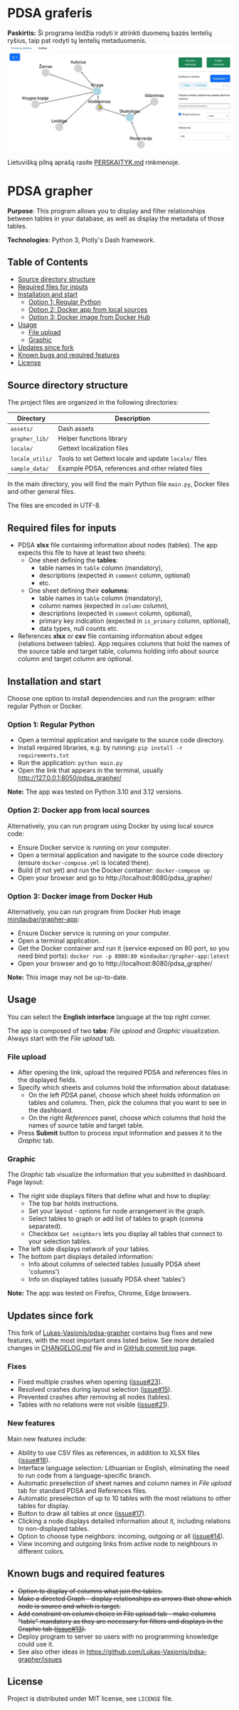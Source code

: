 # PDSA graferis

**Paskirtis:**
Ši programa leidžia rodyti ir atrinkti duomenų bazės lentelių ryšius, taip pat rodyti tų lentelių metaduomenis.
![graferis 1.3 2025-02-10](sample_data/biblioteka_cyto.gif)

Lietuvišką pilną aprašą rasite [PERSKAITYK.md](PERSKAITYK.md) rinkmenoje.

# PDSA grapher

**Purpose**:
This program allows you to display and filter relationships between 
tables in your database, as well as display the metadata of those tables.

**Technologies**:
Python 3, Plotly's Dash framework.

## Table of Contents
* [Source directory structure](#source-directory-structure)
* [Required files for inputs](#required-files-for-inputs)
* [Installation and start](#installation-and-start)
  * [Option 1: Regular Python](#option-1-regular-python)
  * [Option 2: Docker app from local sources](#option-2-docker-app-from-local-sources)
  * [Option 3: Docker image from Docker Hub](#option-3-docker-image-from-docker-hub)
* [Usage](#usage)
  * [File upload](#file-upload)
  * [Graphic](#graphic)
* [Updates since fork](#updates-since-fork)
* [Known bugs and required features](#known-bugs-and-required-features)
* [License](#license)


## Source directory structure
The project files are organized in the following directories:

| Directory       | Description                                            |
|-----------------|--------------------------------------------------------|
| `assets/`       | Dash assets                                            |
| `grapher_lib/`  | Helper functions library                               |
| `locale/`       | Gettext localization files                             |
| `locale_utils/` | Tools to set Gettext locale and update `locale/` files |
| `sample_data/`    | Example PDSA, references and other related files     |

In the main directory, you will find 
the main Python file `main.py`, Docker files and other general files. 

The files are encoded in UTF-8.


## Required files for inputs
* PDSA **xlsx** file containing information about nodes (tables). The app expects this file to have at least two sheets:
  * One sheet defining the **tables**:
    * table names in `table` column (mandatory),
    * descriptions (expected in `comment` column, optional)
    * etc.
  * One sheet defining their **columns**:
    * table names in `table` column (mandatory),
    * column names (expected in `column` column),
    * descriptions (expected in `comment` column, optional),
    * primary key indication (expected in `is_primary` column, optional),
    * data types, null counts etc.
* References **xlsx** or **csv** file containing information about edges (relations between tables). 
  App requires columns that hold the names of the source table and target table, 
  columns holding info about source column and target column are optional.


## Installation and start
Choose one option to install dependencies and run the program: either regular Python or Docker.

### Option 1: Regular Python
* Open a terminal application and navigate to the source code directory.
* Install required libraries, e.g. by running:
  `pip install -r requirements.txt`
* Run the application:
  `python main.py`
* Open the link that appears in the terminal, usually http://127.0.0.1:8050/pdsa_grapher/

**Note:** The app was tested on Python 3.10 and 3.12 versions.

### Option 2: Docker app from local sources
Alternatively, you can run program using Docker by using local source code:
* Ensure Docker service is running on your computer.
* Open a terminal application and navigate to the source code directory
  (ensure `docker-compose.yml` is located there).
* Build (if not yet) and run the Docker container:
  `docker-compose up`
* Open your browser and go to http://localhost:8080/pdsa_grapher/

### Option 3: Docker image from Docker Hub
Alternatively, you can run program from Docker Hub image [mindaubar/grapher-app](https://hub.docker.com/r/mindaubar/grapher-app):
* Ensure Docker service is running on your computer.
* Open a terminal application.
* Get the Docker container and run it (service exposed on 80 port, so you need bind ports):
  `docker run -p 8080:80 mindaubar/grapher-app:latest`
* Open your browser and go to http://localhost:8080/pdsa_grapher/

**Note:** This image may not be up-to-date.


## Usage
You can select the **English interface** language at the top right corner.

The app is composed of two **tabs**: *File upload* and *Graphic* visualization. Always start with the *File upload* tab.

### File upload
* After opening the link, upload the required PDSA and references files in the displayed fields.
* Specify which sheets and columns hold the information about database:
  * On the left _PDSA_ panel, choose which sheet holds information on tables and columns.
    Then, pick the columns that you want to see in the dashboard.  
  * On the right _References_ panel, choose which columns that hold the names of source table and target table.
* Press **Submit** button to process input information and passes it to the _Graphic_ tab.

### Graphic
The *Graphic* tab visualize the information that you submitted in dashboard. 
Page layout:
* The right side displays filters that define what and how to display:
  * The top bar holds instructions.
  * Set your layout - options for node arrangement in the graph.
  * Select tables to graph or add list of tables to graph (comma separated).
  * Checkbox `Get neighbors` lets you display all tables that connect to your selection tables.  
* The left side displays network of your tables.
* The bottom part displays detailed information:
  * Info about columns of selected tables (usually PDSA sheet 'columns')
  * Info on displayed tables (usually PDSA sheet 'tables')

**Note:** The app was tested on Firefox, Chrome, Edge browsers.

## Updates since fork
This fork of [Lukas-Vasionis/pdsa-grapher](https://github.com/Lukas-Vasionis/pdsa-grapher)
contains bug fixes and new features, with the most important ones listed below.
See more detailed changes in [CHANGELOG.md](CHANGELOG.md) file and in
[GitHub commit log](https://github.com/embar-/pdsa-grapher/commits/master/) page.

### Fixes
* Fixed multiple crashes when opening ([issue#23](https://github.com/Lukas-Vasionis/pdsa-grapher/issues/23)).
* Resolved crashes during layout selection ([issue#15](https://github.com/Lukas-Vasionis/pdsa-grapher/issues/15)).
* Prevented crashes after removing all nodes (tables).
* Tables with no relations were not visible ([issue#21](https://github.com/Lukas-Vasionis/pdsa-grapher/issues/21)).

### New features
Main new features include:
* Ability to use CSV files as references, in addition to XLSX files ([issue#18](https://github.com/Lukas-Vasionis/pdsa-grapher/issues/18)).
* Interface language selection: Lithuanian or English, eliminating the need to run code from a language-specific branch.
* Automatic preselection of sheet names and column names in *File upload* tab 
  for standard PDSA and References files.
* Automatic preselection of up to 10 tables with the most relations to other tables for display.
* Button to draw all tables at once ([issue#17](https://github.com/Lukas-Vasionis/pdsa-grapher/issues/17)).
* Clicking a node displays detailed information about it, including relations to non-displayed tables.
* Option to choose type neighbors: incoming, outgoing or all ([issue#14](https://github.com/Lukas-Vasionis/pdsa-grapher/issues/14)).
* View incoming and outgoing links from active node to neighbours in different colors.


## Known bugs and required features
* <del>Option to display of columns what join the tables.<del>
* <del>Make a directed Graph - display relationships as arrows that 
  show which node is source and which is target.<del>
* <del>Add constraint on column choice in File upload tab - make columns "table" mandatory 
  as they are necessary for filters and displays in the Graphic tab
  ([issue#13](https://github.com/Lukas-Vasionis/pdsa-grapher/issues/13)).<del>
* Deploy program to server so users with no programming knowledge could use it.
* See also other ideas in https://github.com/Lukas-Vasionis/pdsa-grapher/issues

## License
Project is distributed under MIT license, see `LICENSE` file.
